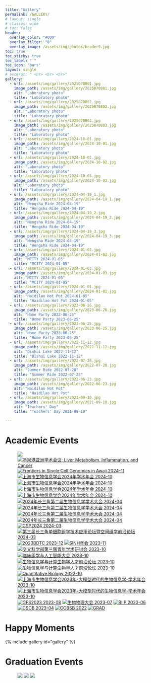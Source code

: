 ```yaml
---
title: "Gallery"
permalink: /GALLERY/
# layout: single
# classes: wide
# toc: false
header:
  overlay_color: "#000"
  overlay_filter: "0"
  overlay_image: /assets/img/photos/header9.jpg
toc: true
toc_sticky: true
toc_label: " "
toc_icon: "bars"
layout: single
# excerpt: " <br> <br> <br>"
gallery:
  - url: /assets/img/gallery/2025070801.jpg
    image_path: /assets/img/gallery/2025070801.jpg
    alt: "Laboratory photo"
    title: "Laboratory photo"
  - url: /assets/img/gallery/2025070802.jpg
    image_path: /assets/img/gallery/2025070802.jpg
    alt: "Laboratory photo"
    title: "Laboratory photo"
  - url: /assets/img/gallery/2025070803.jpg
    image_path: /assets/img/gallery/2025070803.jpg
    alt: "Laboratory photo"
    title: "Laboratory photo"
  - url: /assets/img/gallery/2024-10-01.jpg
    image_path: /assets/img/gallery/2024-10-01.jpg
    alt: "Laboratory photo"
    title: "Laboratory photo"
  - url: /assets/img/gallery/2024-10-02.jpg
    image_path: /assets/img/gallery/2024-10-02.jpg
    alt: "Laboratory photo"
    title: "Laboratory photo"
  - url: /assets/img/gallery/2024-10-03.jpg
    image_path: /assets/img/gallery/2024-10-03.jpg
    alt: "Laboratory photo"
    title: "Laboratory photo"
  - url: /assets/img/gallery/2024-04-19_1.jpg
    image_path: /assets/img/gallery/2024-04-19_1.jpg
    alt: "Hengsha Ride 2024-04-19"
    title: "Hengsha Ride 2024-04-19"
  - url: /assets/img/gallery/2024-04-19_2.jpg
    image_path: /assets/img/gallery/2024-04-19_2.jpg
    alt: "Hengsha Ride 2024-04-19"
    title: "Hengsha Ride 2024-04-19"
  - url: /assets/img/gallery/2024-04-19_3.jpg
    image_path: /assets/img/gallery/2024-04-19_3.jpg
    alt: "Hengsha Ride 2024-04-19"
    title: "Hengsha Ride 2024-04-19"
  - url: /assets/img/gallery/2024-01-02.jpg
    image_path: /assets/img/gallery/2024-01-02.jpg
    alt: "MCITY 2024-01-05"
    title: "MCITY 2024-01-05"
  - url: /assets/img/gallery/2024-01-03.jpg
    image_path: /assets/img/gallery/2024-01-03.jpg
    alt: "MCITY 2024-01-05"
    title: "MCITY 2024-01-05"
  - url: /assets/img/gallery/2024-01-01.jpg
    image_path: /assets/img/gallery/2024-01-01.jpg
    alt: "Haidilao Hot Pot 2024-01-05"
    title: "Haidilao Hot Pot 2024-01-05"
  - url: /assets/img/gallery/2023-06-26.jpg
    image_path: /assets/img/gallery/2023-06-26.jpg
    alt: "Home Party 2023-06-25"
    title: "Home Party 2023-06-25"
  - url: /assets/img/gallery/2023-06-25.jpg
    image_path: /assets/img/gallery/2023-06-25.jpg
    alt: "Home Party 2023-06-25"
    title: "Home Party 2023-06-25"
  - url: /assets/img/gallery/2022-11-12.jpg
    image_path: /assets/img/gallery/2022-11-12.jpg
    alt: "Dishui Lake 2022-11-12"
    title: "Dishui Lake 2022-11-12"
  - url: /assets/img/gallery/2022-07-28.jpg
    image_path: /assets/img/gallery/2022-07-28.jpg
    alt: "Summer Ride 2022-07-28"
    title: "Summer Ride 2022-07-28"
  - url: /assets/img/gallery/2022-06-23.jpg
    image_path: /assets/img/gallery/2022-06-23.jpg
    alt: "Haidilao Hot Pot"
    title: "Haidilao Hot Pot"
  - url: /assets/img/gallery/2021-09-10.jpg
    image_path: /assets/img/gallery/2021-09-10.jpg
    alt: "Teachers' Day"
    title: "Teachers' Day 2021-09-10"

---
```


# Academic Events

<figure class="third">
  <a href="/assets/img/gallery/xihu2025_500px.jpg" >
  <img src="/assets/img/gallery/xihu2025_500px.jpg"></a>
  
  <a href="/assets/img/gallery/2025-03-24.jpg" title="冷泉港亚洲学术会议: Liver Metabolism, Inflammation, and Cancer" alt="冷泉港亚洲学术会议: Liver Metabolism, Inflammation, and Cancer">
  <img src="/assets/img/gallery/2025-03-24.jpg" title="冷泉港亚洲学术会议: Liver Metabolism, Inflammation, and Cancer" alt="冷泉港亚洲学术会议: Liver Metabolism, Inflammation, and Cancer"></a>
  
  <a href="/assets/img/gallery/20241216121252.jpg" title="Frontiers in Single Cell Genomics in Awaji 2024-11" alt="Frontiers in Single Cell Genomics in Awaji 2024-11">
  <img src="/assets/img/gallery/20241216121252.jpg" title="Frontiers in Single Cell Genomics in Awaji 2024-11" alt="Frontiers in Single Cell Genomics in Awaji 2024-11"></a>

  <a href="/assets/img/gallery/2024-10-19.jpg" title="上海市生物信息学会2024年学术年会 2024-10" alt="上海市生物信息学会2024年学术年会 2024-10">
  <img src="/assets/img/gallery/2024-10-19.jpg" title="上海市生物信息学会2024年学术年会 2024-10" alt="上海市生物信息学会2024年学术年会 2024-10"></a>


  <a href="/assets/img/gallery/20241216121846.jpg" title="上海市生物信息学会2024年学术年会 2024-10" alt="上海市生物信息学会2024年学术年会 2024-10">
  <img src="/assets/img/gallery/20241216121846.jpg" title="上海市生物信息学会2024年学术年会 2024-10" alt="上海市生物信息学会2024年学术年会 2024-10"></a>


  <a href="/assets/img/gallery/2024-10-20.jpg" title="上海市生物信息学会2024年学术年会 2024-10" alt="上海市生物信息学会2024年学术年会 2024-10">
  <img src="/assets/img/gallery/2024-10-20.jpg" title="上海市生物信息学会2024年学术年会 2024-10" alt="上海市生物信息学会2024年学术年会 2024-10"></a>


  <a href="/assets/img/gallery/2024-10-18.jpg" title="上海市生物信息学会2024年学术年会 2024-10" alt="上海市生物信息学会2024年学术年会 2024-10">
  <img src="/assets/img/gallery/2024-10-18.jpg" title="上海市生物信息学会2024年学术年会 2024-10" alt="上海市生物信息学会2024年学术年会 2024-10"></a>


  <a href="/assets/img/gallery/2024-10-12.jpg" title="2024年长三角第二届生物信息学学术大会 2024-04" alt="2024年长三角第二届生物信息学学术大会 2024-04">
  <img src="/assets/img/gallery/2024-10-12.jpg" title="2024年长三角第二届生物信息学学术大会 2024-04" alt="2024年长三角第二届生物信息学学术大会 2024-04"></a>

  <a href="/assets/img/gallery/2024-10-11.jpg" title="2024年长三角第二届生物信息学学术大会 2024-04" alt="2024年长三角第二届生物信息学学术大会 2024-04">
  <img src="/assets/img/gallery/2024-10-11.jpg" title="2024年长三角第二届生物信息学学术大会 2024-04" alt="2024年长三角第二届生物信息学学术大会 2024-04"></a>

  <a href="/assets/img/gallery/2024-10-10.jpg" title="2024年长三角第二届生物信息学学术大会 2024-04" alt="2024年长三角第二届生物信息学学术大会 2024-04">
  <img src="/assets/img/gallery/2024-10-10.jpg" title="2024年长三角第二届生物信息学学术大会 2024-04" alt="2024年长三角第二届生物信息学学术大会 2024-04"></a>

  <a href="/assets/img/gallery/2024-04-13.jpg" title="2024年长三角第二届生物信息学学术大会 2024-04" alt="2024年长三角第二届生物信息学学术大会 2024-04">
  <img src="/assets/img/gallery/2024-04-13.jpg" title="2024年长三角第二届生物信息学学术大会 2024-04" alt="2024年长三角第二届生物信息学学术大会 2024-04"></a>
  
  <a href="/assets/img/gallery/2024-03-31.jpg" title="CSP2024 2024-03" alt="CSP2024 2024-03">
  <img src="/assets/img/gallery/2024-03-31.jpg" title="CSP2024 2024-03" alt="CSP2024 2024-03"></a>

  <a href="/assets/img/gallery/2024-03-01.jpg" title="第三届长三角单细胞组学技术应用论坛暨空间组学前沿论坛 2024-03" alt="第三届长三角单细胞组学技术应用论坛暨空间组学前沿论坛 2024-03">
  <img src="/assets/img/gallery/2024-03-01.jpg" title="第三届长三角单细胞组学技术应用论坛暨空间组学前沿论坛 2024-03" alt="第三届长三角单细胞组学技术应用论坛暨空间组学前沿论坛 2024-03"></a>

  <a href="/assets/img/gallery/2023-12-24.jpg" title="2023BDTC 2023-12" alt="2023BDTC 2023-12">
  <img src="/assets/img/gallery/2023-12-24.jpg" title="2023BDTC 2023-12" alt="2023BDTC 2023-12"></a>

  <a href="/assets/img/gallery/2023-11-22.jpg" title="SINH年会 2023-11" alt="SINH年会 2023-11">
  <img src="/assets/img/gallery/2023-11-22.jpg" title="SINH年会 2023-11" alt="SINH年会 2023-11"></a>

  <a href="/assets/img/gallery/2023-10-24.jpg" title="交叉科学部第三届青年学术研讨会 2023-10" alt="交叉科学部第三届青年学术研讨会 2023-10">
  <img src="/assets/img/gallery/2023-10-24.jpg" title="交叉科学部第三届青年学术研讨会 2023-10" alt="交叉科学部第三届青年学术研讨会 2023-10"></a>

  <a href="/assets/img/gallery/2023-10-22.jpg" title="临床组学与人工智能大会 2023-10" alt="临床组学与人工智能大会 2023-10">
  <img src="/assets/img/gallery/2023-10-22.jpg" title="临床组学与人工智能大会 2023-10" alt="临床组学与人工智能大会 2023-10"></a>

  <a href="/assets/img/gallery/2023-10-21-22.JPG" title="生物信息学与计算生物学人才前沿论坛 2023-10" alt="生物信息学与计算生物学人才前沿论坛 2023-10">
  <img src="/assets/img/gallery/2023-10-21-22.JPG" title="生物信息学与计算生物学人才前沿论坛 2023-10" alt="生物信息学与计算生物学人才前沿论坛 2023-10"></a>

  <a href="/assets/img/gallery/2023-10-21.JPG" title="生物信息学与计算生物学人才前沿论坛 2023-10" alt="生物信息学与计算生物学人才前沿论坛 2023-10">
  <img src="/assets/img/gallery/2023-10-21.JPG" title="生物信息学与计算生物学人才前沿论坛 2023-10" alt="生物信息学与计算生物学人才前沿论坛 2023-10"></a>

  <a href="/assets/img/gallery/2023-10-15.jpg" title="Quantitative Biology 2023-10" alt="Quantitative Biology 2023-10">
  <img src="/assets/img/gallery/2023-10-15.jpg" title="Quantitative Biology 2023-10" alt="Quantitative Biology 2023-10"></a>

  
  <a href="/assets/img/gallery/2023-10-16.jpg" title="上海市生物信息学会2023年-大模型时代的生物信息学-学术年会 2023-10" alt="上海市生物信息学会2023年-大模型时代的生物信息学-学术年会 2023-10">
  <img src="/assets/img/gallery/2023-10-16.jpg" title="上海市生物信息学会2023年-大模型时代的生物信息学-学术年会 2023-10" alt="上海市生物信息学会2023年-大模型时代的生物信息学-学术年会 2023-10"></a>

  <a href="/assets/img/gallery/2023-10-14.jpg" title="上海市生物信息学会2023年-大模型时代的生物信息学-学术年会 2023-10" alt="上海市生物信息学会2023年-大模型时代的生物信息学-学术年会 2023-10">
  <img src="/assets/img/gallery/2023-10-14.jpg" title="上海市生物信息学会2023年-大模型时代的生物信息学-学术年会 2023-10" alt="上海市生物信息学会2023年-大模型时代的生物信息学-学术年会 2023-10"></a>

  <a href="/assets/img/gallery/2023-08-04.jpg" title="GFS2023 2023-08" alt="GFS2023 2023-08">
  <img src="/assets/img/gallery/2023-08-04.jpg" title="GFS2023 2023-08" alt="GFS2023 2023-08"></a>

  <a href="/assets/img/gallery/2023-07-20.jpg" title="生物物理大会 2023-07" alt="生物物理大会 2023-07">
  <img src="/assets/img/gallery/2023-07-20.jpg" title="生物物理大会 2023-07" alt="生物物理大会 2023-07"></a>

  <a href="/assets/img/gallery/2023-06-19.jpg" title="BIIP 2023-06" alt="BIIP 2023-06">
  <img src="/assets/img/gallery/2023-06-19.jpg" title="BIIP 2023-06" alt="BIIP 2023-06"></a>

  <a href="/assets/img/gallery/2023-04-10.jpg" title="CSCB 2023-04" alt="CSCB 2023-04">
  <img src="/assets/img/gallery/2023-04-10.jpg" title="CSCB 2023-04" alt="CSCB 2023-04"></a>

  <a href="/assets/img/gallery/2022-02-28.jpg" title="CCBSB 2022" alt="CCBSB 2022">
  <img src="/assets/img/gallery/2022-02-28.jpg" title="CCBSB 2022" alt="CCBSB 2022"></a>

  <a href="/assets/img/gallery/2023-02-18.jpg" title="GRAD" alt="GRAD">
  <img src="/assets/img/gallery/2023-02-18.jpg" title="GRAD" alt="GRAD"></a>

</figure>


# Happy Moments

{% include gallery id="gallery" %}

# Graduation Events

<figure class="third">
  <a href="/assets/img/gallery/biyezhao03_11_500px.jpg" >
  <img src="/assets/img/gallery/biyezhao03_11_500px.jpg"></a>
  <a href="/assets/img/gallery/biyezhao04_500px.jpg" >
  <img src="/assets/img/gallery/biyezhao04_500px.jpg"></a>
  <a href="/assets/img/gallery/biyezhao02_11_500px.jpg" >
  <img src="/assets/img/gallery/biyezhao02_11_500px.jpg"></a>
</figure>